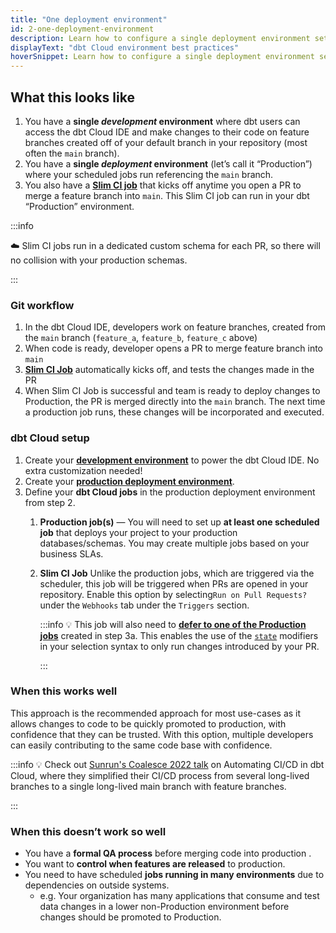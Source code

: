 ```yaml
---
title: "One deployment environment"
id: 2-one-deployment-environment
description: Learn how to configure a single deployment environment setup in dbt Cloud.
displayText: "dbt Cloud environment best practices"
hoverSnippet: Learn how to configure a single deployment environment setup in dbt Cloud.
---
```




## What this looks like

1. You have a **single *development* environment** where dbt users can access the dbt Cloud IDE and make changes to their code on feature branches created off of your default branch in your repository (most often the `main` branch).
2. You have a **single *deployment* environment** (let’s call it “Production”) where your scheduled jobs run referencing the `main` branch.
3. You also have a [**Slim CI job**](docs/deploy/cloud-ci-job) that kicks off anytime you open a PR to merge a feature branch into `main`. This Slim CI job can run in your dbt “Production” environment.

:::info

☁️ Slim CI jobs run in a dedicated custom schema for each PR, so there will no collision with your production schemas.

:::

<Lightbox src="/img/guides/best-practices/environment-setup/one-deployment-table.png" title="Table of basic setup for one deployment environment" />

### Git workflow

<Lightbox src="/img/guides/best-practices/environment-setup/one-branch-git.png" title="git flow diagram for one deployment environment" />


1. In the dbt Cloud IDE, developers work on feature branches, created from the `main` branch (`feature_a`, `feature_b`, `feature_c` above)
2. When code is ready, developer opens a PR to merge feature branch into `main`
3. [**Slim CI Job**](docs/deploy/cloud-ci-job) automatically kicks off, and tests the changes made in the PR
4. When Slim CI Job is successful and team is ready to deploy changes to Production, the PR is merged directly into the `main` branch. The next time a production job runs, these changes will be incorporated and executed.

### dbt Cloud setup

1. Create your [**development environment**](docs/collaborate/environments/dbt-cloud-environments#create-a-development-environment) to power the dbt Cloud IDE. No extra customization needed!
2. Create your **[production deployment environment](docs/collaborate/environments/dbt-cloud-environments#create-a-deployment-environment)**.
3. Define your **dbt Cloud jobs** in the production deployment environment from step 2.
    1. **Production job(s)** — You will need to set up **at least one scheduled job** that deploys your project to your production databases/schemas. You may create multiple jobs based on your business SLAs.
    2. **Slim CI Job** Unlike the production jobs, which are triggered via the scheduler, this job will be triggered when PRs are opened in your repository. Enable this option by selecting`Run on Pull Requests?` under the `Webhooks` tab under the `Triggers` section.

        :::info
        💡 This job will also need to [**defer to one of the Production jobs**](docs/deploy/cloud-ci-job#deferral-and-state-comparison) created in step 3a. This enables the use of the [`state`](docs/deploy/about-state) modifiers in your selection syntax to only run changes introduced by your PR.

        :::

### When this works well

This approach is the recommended approach for most use-cases as it allows changes to code to be quickly promoted to production, with confidence that they can be trusted. With this option, multiple developers can easily contributing to the same code base with confidence.

:::info
💡 Check out [Sunrun's Coalesce 2022 talk](https://www.youtube.com/watch?v=vmBAO2XN-fM) on Automating CI/CD in dbt Cloud, where they simplified their CI/CD process from several long-lived branches to a single long-lived main branch with feature branches.

:::

### When this doesn’t work so well

- You have a **formal QA process** before merging code into production .
- You want to **control when features are released** to production.
- You need to have scheduled **jobs running in many environments** due to dependencies on outside systems.
  - e.g. Your organization has many applications that consume and test data changes in a lower non-Production environment before changes should be promoted to Production.

